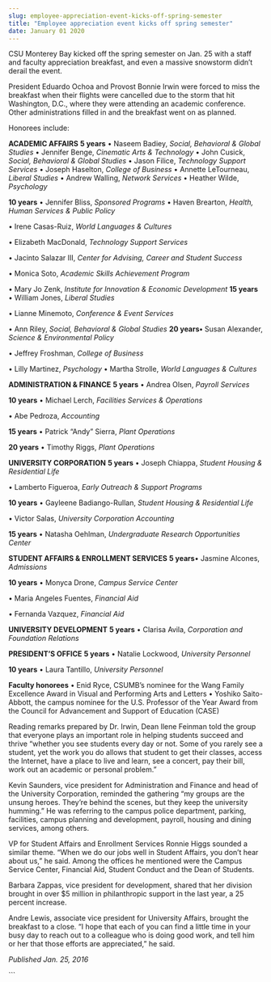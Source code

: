 ```yaml
---
slug: employee-appreciation-event-kicks-off-spring-semester
title: "Employee appreciation event kicks off spring semester"
date: January 01 2020
---
```


 
<p>
  CSU Monterey Bay kicked off the spring semester on Jan. 25 with a staff and
  faculty appreciation breakfast, and even a massive snowstorm didn’t derail the
  event.
</p>
<p>
  President Eduardo Ochoa and Provost Bonnie Irwin were forced to miss the
  breakfast when their flights were cancelled due to the storm that hit
  Washington, D.C., where they were attending an academic conference. Other
  administrations filled in and the breakfast went on as planned.
</p>
<p>Honorees include:</p>
<p>
  <strong>ACADEMIC AFFAIRS</strong>
  <strong>5 years</strong>
  • Naseem Badiey, <em>Social, Behavioral &amp; Global Studies</em> • Jennifer
  Benge, <em>Cinematic Arts &amp; Technology</em> • John Cusick,
  <em>Social, Behavioral &amp; Global Studies</em> • Jason Filice,
  <em>Technology Support Services</em> • Joseph Haselton,
  <em>College of Business</em> • Annette LeTourneau, <em>Liberal Studies</em> •
  Andrew Walling, <em>Network Services</em> • Heather Wilde, <em>Psychology</em>

  <strong>10 years</strong>
  • Jennifer Bliss, <em>Sponsored Programs</em> • Haven Brearton,
  <em>Health, Human Services &amp; Public Policy</em>

  • Irene Casas&#45;Ruiz, <em>World Languages &amp; Cultures</em>

  • Elizabeth MacDonald, <em>Technology Support Services</em>

  • Jacinto Salazar III,
  <em>Center for Advising, Career and Student Success</em>

  • Monica Soto, <em>Academic Skills Achievement Program</em>

  • Mary Jo Zenk, <em>Institute for Innovation &amp; Economic Development</em>
  <strong>15 years</strong>
  • William Jones, <em>Liberal Studies</em>

  • Lianne Minemoto, <em>Conference &amp; Event Services</em>

  • Ann Riley, <em>Social, Behavioral &amp; Global Studies</em>
  <strong>20 years•</strong> Susan Alexander,
  <em>Science &amp; Environmental Policy</em>

  • Jeffrey Froshman, <em>College of Business</em>

  • Lilly Martinez, <em>Psychology</em> • Martha Strolle,
  <em>World Languages &amp; Cultures</em>
</p>
<p>
  <strong>ADMINISTRATION &amp; FINANCE</strong>
  <strong>5 years</strong>
  • Andrea Olsen, <em>Payroll Services</em>

  <strong>10 years</strong>
  • Michael Lerch, <em>Facilities Services &amp; Operations</em>

  • Abe Pedroza, <em>Accounting</em>

  <strong>15 years</strong>
  • Patrick “Andy” Sierra, <em>Plant Operations</em>

  <strong>20 years</strong>
  • Timothy Riggs, <em>Plant Operations</em>

  <strong>UNIVERSITY CORPORATION</strong>
  <strong>5 years</strong>
  • Joseph Chiappa, <em>Student Housing &amp; Residential Life</em>

  • Lamberto Figueroa, <em>Early Outreach &amp; Support Programs</em>

  <strong>10 years</strong>
  • Gayleene Badiango&#45;Rullan,
  <em>Student Housing &amp; Residential Life</em>

  • Victor Salas, <em>University Corporation Accounting</em>

  <strong>15 years</strong>
  • Natasha Oehlman, <em>Undergraduate Research Opportunities Center</em>

  <strong>STUDENT AFFAIRS &amp; ENROLLMENT SERVICES</strong>
  <strong>5 years</strong>• Jasmine Alcones, <em>Admissions</em>

  <strong>10 years</strong>
  • Monyca Drone, <em>Campus Service Center</em>

  • Maria Angeles Fuentes, <em>Financial Aid</em>

  • Fernanda Vazquez, <em>Financial Aid</em>

  <strong>UNIVERSITY DEVELOPMENT</strong>
  <strong>5 years</strong>
  • Clarisa Avila, <em>Corporation and Foundation Relations</em>

  <strong>PRESIDENT’S OFFICE</strong>
  <strong>5 years</strong>
  • Natalie Lockwood, <em>University Personnel</em>

  <strong>10 years</strong>
  • Laura Tantillo, <em>University Personnel</em>

  <strong>Faculty honorees</strong>
  • Enid Ryce, CSUMB’s nominee for the Wang Family Excellence Award in Visual
  and Performing Arts and Letters • Yoshiko Saito&#45;Abbott, the campus nominee
  for the U.S. Professor of the Year Award from the Council for Advancement and
  Support of Education &#40;CASE&#41;
</p>
<p>
  Reading remarks prepared by Dr. Irwin, Dean Ilene Feinman told the group that
  everyone plays an important role in helping students succeed and thrive
  “whether you see students every day or not. Some of you rarely see a student,
  yet the work you do allows that student to get their classes, access the
  Internet, have a place to live and learn, see a concert, pay their bill, work
  out an academic or personal problem.”
</p>
<p>
  Kevin Saunders, vice president for Administration and Finance and head of the
  University Corporation, reminded the gathering “my groups are the unsung
  heroes. They’re behind the scenes, but they keep the university humming.” He
  was referring to the campus police department, parking, facilities, campus
  planning and development, payroll, housing and dining services, among others.
</p>
<p>
  VP for Student Affairs and Enrollment Services Ronnie Higgs sounded a similar
  theme. “When we do our jobs well in Student Affairs, you don’t hear about us,”
  he said. Among the offices he mentioned were the Campus Service Center,
  Financial Aid, Student Conduct and the Dean of Students.
</p>
<p>
  Barbara Zappas, vice president for development, shared that her division
  brought in over $5 million in philanthropic support in the last year, a 25
  percent increase.
</p>
<p>
  Andre Lewis, associate vice president for University Affairs, brought the
  breakfast to a close. “I hope that each of you can find a little time in your
  busy day to reach out to a colleague who is doing good work, and tell him or
  her that those efforts are appreciated,” he said.
</p>
<p><em>Published Jan. 25, 2016</em></p>
```
